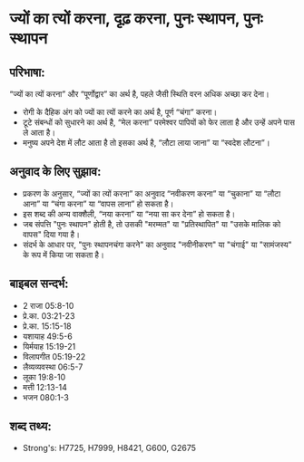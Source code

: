 # ज्यों का त्यों करना, दृढ़ करना, पुनः स्थापन,  पुनः स्थापन #

## परिभाषा: ##

“ज्यों का त्यों करना” और “पूर्णोद्वार” का अर्थ है, पहले जैसी स्थिति वरन अधिक अच्छा कर देना।

* रोगी के दैहिक अंग को ज्यों का त्यों करने का अर्थ है, पूर्ण “चंगा” करना।
* टूटे संबन्धों को सुधारने का अर्थ है, “मेल करना” परमेश्वर पापियों को फेर लाता है और उन्हें अपने पास ले आता है।
* मनुष्य अपने देश में लौट आता है तो इसका अर्थ है, “लौटा लाया जाना” या “स्वदेश लौटना”।

## अनुवाद के लिए सुझाव: ##

* प्रकरण के अनुसार, “ज्यों का त्यों करना” का अनुवाद “नवीकरण करना” या “चुकाना” या “लौटा आना” या “चंगा करना” या “वापस लाना” हो सकता है।
* इस शब्द की अन्य वाक्शैली, “नया करना” या “नया सा कर देना”  हो सकता है।
* जब संपत्ति "पुनः स्थापन" होती है, तो उसकी "मरम्मत" या "प्रतिस्थापित" या "उसके मालिक को वापस" दिया गया है।
* संदर्भ के आधार पर, "पुनः स्थापनचंगा करने" का अनुवाद "नवीनीकरण" या "चंगाई" या "सामंजस्य" के रूप में किया जा सकता है।

## बाइबल सन्दर्भ: ##

* 2 राजा 05:8-10
* प्रे.का. 03:21-23
* प्रे.का. 15:15-18
* यशायाह 49:5-6
* यिर्मयाह 15:19-21
* विलापगीत 05:19-22
* लैव्यव्यवस्था 06:5-7
* लूका 19:8-10
* मत्ती 12:13-14
* भजन 080:1-3

## शब्द तथ्य: ##

* Strong's: H7725, H7999, H8421, G600, G2675
